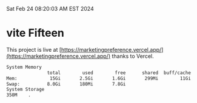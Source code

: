 Sat Feb 24 08:20:03 AM EST 2024

# vite Fifteen


This project is live at [https://marketingpreference.vercel.app/](https://marketingpreference.vercel.app/) thanks to Vercel.

```bash
System Memory
               total        used        free      shared  buff/cache   available
Mem:            15Gi       2.5Gi       1.6Gi       299Mi        11Gi        12Gi
Swap:          8.0Gi       180Mi       7.8Gi
System Storage
350M	.
